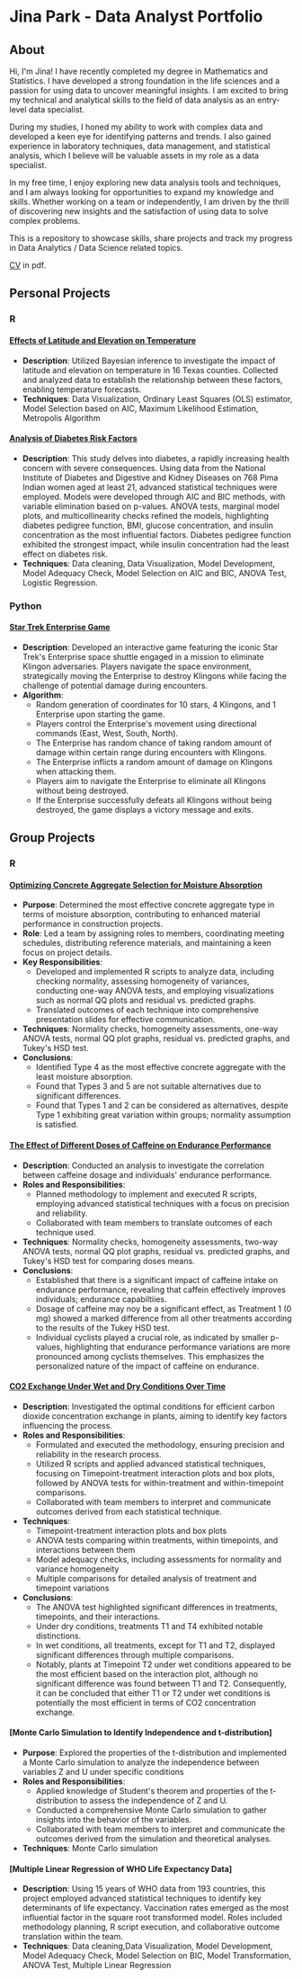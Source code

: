 # Jina Park - Data Analyst Portfolio
## About
Hi, I'm Jina! I have recently completed my degree in Mathematics and Statistics. I have developed a strong foundation in the life sciences and a passion for using data to uncover meaningful insights. I am excited to bring my technical and analytical skills to the field of data analysis as an entry-level data specialist.

During my studies, I honed my ability to work with complex data and developed a keen eye for identifying patterns and trends. I also gained experience in laboratory techniques, data management, and statistical analysis, which I believe will be valuable assets in my role as a data specialist.

In my free time, I enjoy exploring new data analysis tools and techniques, and I am always looking for opportunities to expand my knowledge and skills. Whether working on a team or independently, I am driven by the thrill of discovering new insights and the satisfaction of using data to solve complex problems.

This is a repository to showcase skills, share projects and track my progress in Data Analytics / Data Science related topics.

[CV](https://github.com/jinapark2150/Portfolio_Jina-Park/blob/Projects/loaf) in pdf.

## Personal Projects
### R
#### [Effects of Latitude and Elevation on Temperature](https://github.com/jinapark2150/Portfolio_Jina-Park/blob/main/Effects%20of%20Latitude%20and%20Elevation%20on%20Temperature.pdf)
* **Description**: Utilized Bayesian inference to investigate the impact of latitude and elevation on temperature in 16 Texas counties. Collected and analyzed data to establish the relationship between these factors, enabling temperature forecasts.
* **Techniques**: Data Visualization, Ordinary Least Squares (OLS) estimator, Model Selection based on AIC, Maximum Likelihood Estimation, Metropolis Algorithm

#### [Analysis of Diabetes Risk Factors](https://github.com/jinapark2150/Portfolio_Jina-Park/blob/main/Analysis%20of%20Diabetes%20Risk%20Factors.pdf)
* **Description**: This study delves into diabetes, a rapidly increasing health concern with severe consequences. Using data from the National Institute of Diabetes and Digestive and Kidney Diseases on 768 Pima Indian women aged at least 21, advanced statistical techniques were employed. Models were developed through AIC and BIC methods, with variable elimination based on p-values. ANOVA tests, marginal model plots, and multicollinearity checks refined the models, highlighting diabetes pedigree function, BMI, glucose concentration, and insulin concentration as the most influential factors. Diabetes pedigree function exhibited the strongest impact, while insulin concentration had the least effect on diabetes risk.
* **Techniques**: Data cleaning, Data Visualization, Model Development, Model Adequacy Check, Model Selection on AIC and BIC, ANOVA Test, Logistic Regression.



### Python
#### [Star Trek Enterprise Game](https://github.com/jinapark2150/Portfolio_Jina-Park/blob/main/Star%20trek%20enterprise%20game.py)
* **Description**: Developed an interactive game featuring the iconic Star Trek's Enterprise space shuttle engaged in a mission to eliminate Klingon adversaries. Players navigate the space environment, strategically moving the Enterprise to destroy Klingons while facing the challenge of potential damage during encounters.
* **Algorithm**:
  + Random generation of coordinates for 10 stars, 4 Klingons, and 1 Enterprise upon starting the game.
  + Players control the Enterprise's movement using directional commands (East, West, South, North).
  + The Enterprise has random chance of taking random amount of damage within certain range during encounters with Klingons.
  + The Enterprise inflicts a random amount of damage on Klingons when attacking them.
  + Players aim to navigate the Enterprise to eliminate all Klingons without being destroyed.
  + If the Enterprise successfully defeats all Klingons without being destroyed, the game displays a victory message and exits.


## Group Projects
### R
#### [Optimizing Concrete Aggregate Selection for Moisture Absorption](https://github.com/jinapark2150/Portfolio_Jina-Park/blob/c35875dad891693cb9c16fef21036cdb7c81f604/Optimizing%20Concrete%20Aggregate%20Selection%20for%20Moisture%20Absorption.R)
* **Purpose**: Determined the most effective concrete aggregate type in terms of moisture absorption, contributing to enhanced material performance in construction projects.
* **Role**: Led a team by assigning roles to members, coordinating meeting schedules, distributing reference materials, and maintaining a keen focus on project details.
* **Key Responsibilities**:
  + Developed and implemented R scripts to analyze data, including checking normality, assessing homogeneity of variances, conducting one-way ANOVA tests, and employing visualizations such as normal QQ plots and residual vs. predicted graphs.
  + Translated outcomes of each technique into comprehensive presentation slides for effective communication.
* **Techniques**: Normality checks, homogeneity assessments, one-way ANOVA tests, normal QQ plot graphs, residual vs. predicted graphs, and Tukey's HSD test.
* **Conclusions**:
  + Identified Type 4 as the most effective concrete aggregate with the least moisture absorption.
  + Found that Types 3 and 5 are not suitable alternatives due to significant differences.
  + Found that Types 1 and 2 can be considered as alternatives, despite Type 1 exhibiting great variation within groups; normality assumption is satisfied.

#### [The Effect of Different Doses of Caffeine on Endurance Performance](https://github.com/jinapark2150/Portfolio_Jina-Park/blob/main/The%20Effect%20of%20Different%20Doses%20of%20Caffeine%20on%20Endurance%20PerformanceR)
* **Description**: Conducted an analysis to investigate the correlation between caffeine dosage and individuals' endurance performance.
* **Roles and Responsibilities**:
  + Planned methodology to implement and executed R scripts, employing advanced statistical techniques with a focus on precision and reliability.
  + Collaborated with team members to translate outcomes of each technique used.
* **Techniques**: Normality checks, homogeneity assessments, two-way ANOVA tests, normal QQ plot graphs, residual vs. predicted graphs, and Tukey's HSD test for comparing doses means.
* **Conclusions**:
  + Established that there is a significant impact of caffeine intake on endurance performance, revealing that caffein effectively improves individuals; endurance capabiltiies.
  + Dosage of caffeine may noy be a significant effect, as Treatment 1 (0 mg) showed a marked difference from all other treatments according to the results of the Tukey HSD test.
  + Individual cyclists played a crucial role, as indicated by smaller p-values, highlighting that endurance performance variations are more pronounced among cyclists themselves. This emphasizes the personalized nature of the impact of caffeine on endurance.

#### [CO2 Exchange Under Wet and Dry Conditions Over Time](https://github.com/jinapark2150/Portfolio_Jina-Park/blob/main/CO2%20Exchange%20Under%20Wet%20and%20Dry%20Conditions%20Over%20Time.R)
* **Description**: Investigated the optimal conditions for efficient carbon dioxide concentration exchange in plants, aiming to identify key factors influencing the process.
* **Roles and Responsibilities**:
  + Formulated and executed the methodology, ensuring precision and reliability in the research process.
  + Utilized R scripts and applied advanced statistical techniques, focusing on Timepoint-treatment interaction plots and box plots, followed by ANOVA tests for within-treatment and within-timepoint comparisons.
  + Collaborated with team members to interpret and communicate outcomes derived from each statistical technique.
* **Techniques**:
  + Timepoint-treatment interaction plots and box plots
  + ANOVA tests comparing within treatments, within timepoints, and interactions between them
  + Model adequacy checks, including assessments for normality and variance homogeneity
  + Multiple comparisons for detailed analysis of treatment and timepoint variations
* **Conclusions**:
  + The ANOVA test highlighted significant differences in treatments, timepoints, and their interactions.
  + Under dry conditions, treatments T1 and T4 exhibited notable distinctions.
  + In wet conditions, all treatments, except for T1 and T2, displayed significant differences through multiple comparisons.
  + Notably, plants at Timepoint T2 under wet conditions appeared to be the most efficient based on the interaction plot, although no significant difference was found between T1 and T2. Consequently, it can be concluded that either T1 or T2 under wet conditions is potentially the most efficient in terms of CO2 concentration exchange.

#### [Monte Carlo Simulation to Identify Independence and t-distribution]
* **Purpose**: Explored the properties of the t-distribution and implemented a Monte Carlo simulation to analyze the independence between variables Z and U under specific conditions
* **Roles and Responsibilities**:
  + Applied knowledge of Student's theorem and properties of the t-distribution to assess the independence of Z and U.
  + Conducted a comprehensive Monte Carlo simulation to gather insights into the behavior of the variables.
  + Collaborated with team members to interpret and communicate the outcomes derived from the simulation and theoretical analyses.
* **Techniques**: Monte Carlo simulation

#### [Multiple Linear Regression of WHO Life Expectancy Data]
* **Description**: Using 15 years of WHO data from 193 countries, this project employed advanced statistical techniques to identify key determinants of life expectancy. Vaccination rates emerged as the most influential factor in the square root transformed model. Roles included methodology planning, R script execution, and collaborative outcome translation within the team.
* **Techniques**: Data cleaning,Data Visualization, Model Development, Model Adequacy Check, Model Selection on BIC, Model Transformation, ANOVA Test, Multiple Linear Regression

